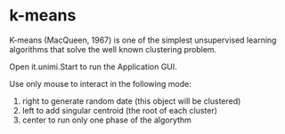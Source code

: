 k-means
=======

K-means (MacQueen, 1967) is one of the simplest unsupervised learning algorithms that solve the well known clustering problem.

Open it.unimi.Start to run the Application GUI.

Use only mouse to interact in the following mode:

1) right to generate random date (this object will be clustered)
2) left to add singular centroid (the root of each cluster)
3) center to run only one phase of the algorythm